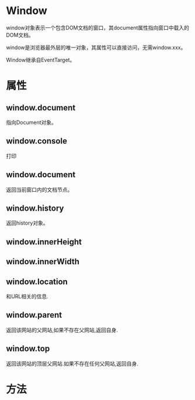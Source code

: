 # Window

window对象表示一个包含DOM文档的窗口，其document属性指向窗口中载入的DOM文档。



window是浏览器最外层的唯一对象，其属性可以直接访问，无需window.xxx。



Window继承自EventTarget。

# 属性

## window.document

指向Document对象。

## window.console

打印

## window.document

返回当前窗口内的文档节点。

## window.history

返回history对象。

## window.innerHeight

## window.innerWidth

## window.location

和URL相关的信息.

## window.parent

返回该网站的父网站,如果不存在父网站,返回自身.

## window.top

返回该网站的顶层父网站.如果不存在任何父网站,返回自身.

# 方法

